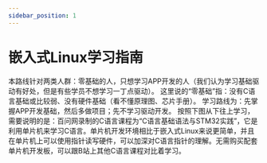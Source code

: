 ```yaml
---
sidebar_position: 1
---
```

# 嵌入式Linux学习指南

本路线针对两类人群：零基础的人，只想学习APP开发的人（我们认为学习基础驱动有好处，但是有些学员不想学习一丁点驱动）。
这里说的“零基础”指：没有C语言基础或比较弱、没有硬件基础（看不懂原理图、芯片手册）。
学习路线为：先掌握APP开发基础，然后多做项目；先不学习驱动开发。
按照下图从下往上学习，需要说明的是：百问网录制的C语言课程为“C语言基础语法与STM32实践”，它是利用单片机来学习C语言。单片机开发环境相比于嵌入式Linux来说更简单，并且在单片机上可以使用指针读写硬件，可以加深对C语言指针的理解。无需购买配套单片机开发板，可以跟B站上其他C语言课程对比着学习。
